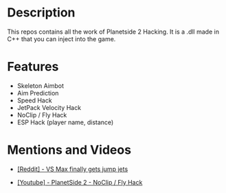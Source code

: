 # Description
This repos contains all the work of Planetside 2 Hacking.
It is a .dll made in C++ that you can inject into the game.

# Features
- Skeleton Aimbot
- Aim Prediction
- Speed Hack
- JetPack Velocity Hack
- NoClip / Fly Hack
- ESP Hack (player name, distance)

# Mentions and Videos
- [[Reddit] - VS Max finally gets jump jets](https://www.reddit.com/r/Planetside/comments/9ubsvs/vs_max_finally_gets_jump_jets/ "Planetside 2 Reddit")

- [[Youtube] - PlanetSide 2 - NoClip / Fly Hack](https://www.youtube.com/watch?v=RNmABZNeiSw "PlanetSide 2 - NoClip / Fly Hack")

